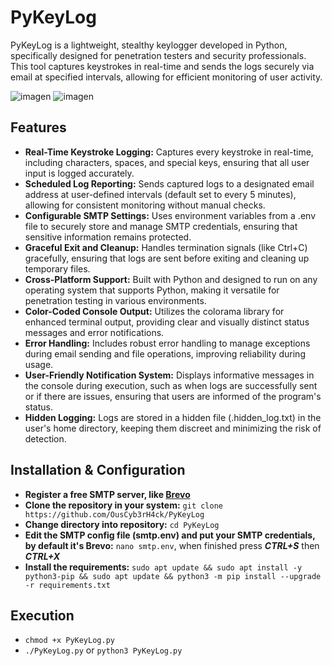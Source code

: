 # PyKeyLog
PyKeyLog is a lightweight, stealthy keylogger developed in Python, specifically designed for penetration testers and security professionals. This tool captures keystrokes in real-time and sends the logs securely via email at specified intervals, allowing for efficient monitoring of user activity.

![imagen](https://github.com/user-attachments/assets/d764a2ce-86fc-44ae-bd07-955262814ec3)
![imagen](https://github.com/user-attachments/assets/bdb3da42-efa6-48c1-91e8-71f0e5db156c)

## Features
- **Real-Time Keystroke Logging:** Captures every keystroke in real-time, including characters, spaces, and special keys, ensuring that all user input is logged accurately.
- **Scheduled Log Reporting:** Sends captured logs to a designated email address at user-defined intervals (default set to every 5 minutes), allowing for consistent monitoring without manual checks.
- **Configurable SMTP Settings:** Uses environment variables from a .env file to securely store and manage SMTP credentials, ensuring that sensitive information remains protected.
- **Graceful Exit and Cleanup:** Handles termination signals (like Ctrl+C) gracefully, ensuring that logs are sent before exiting and cleaning up temporary files.
- **Cross-Platform Support:** Built with Python and designed to run on any operating system that supports Python, making it versatile for penetration testing in various environments.
- **Color-Coded Console Output:** Utilizes the colorama library for enhanced terminal output, providing clear and visually distinct status messages and error notifications.
- **Error Handling:** Includes robust error handling to manage exceptions during email sending and file operations, improving reliability during usage.
- **User-Friendly Notification System:** Displays informative messages in the console during execution, such as when logs are successfully sent or if there are issues, ensuring that users are informed of the program's status.
- **Hidden Logging:** Logs are stored in a hidden file (.hidden_log.txt) in the user's home directory, keeping them discreet and minimizing the risk of detection.

## Installation & Configuration
- **Register a free SMTP server, like [Brevo](https://www.brevo.com/)**
- **Clone the repository in your system:** `git clone https://github.com/OusCyb3rH4ck/PyKeyLog`
- **Change directory into repository:** `cd PyKeyLog`
- **Edit the SMTP config file (smtp.env) and put your SMTP credentials, by default it's Brevo:** `nano smtp.env`, when finished press ***CTRL+S*** then ***CTRL+X***
- **Install the requirements:** `sudo apt update && sudo apt install -y python3-pip && sudo apt update && python3 -m pip install --upgrade -r requirements.txt`

## Execution
- `chmod +x PyKeyLog.py`
- `./PyKeyLog.py` or `python3 PyKeyLog.py`
